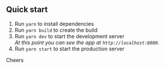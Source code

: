 ## Quick start

1. Run `yarn` to install dependencies
1. Run `yarn build` to create the build
1. Run `yarn dev` to start the development server <br />
   *At this point you can see the app at `http://localhost:8080`.*
1. Run `yarn start` to start the production server

Cheers
